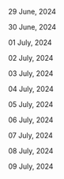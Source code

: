 29 June, 2024

30 June, 2024

01 July, 2024

02 July, 2024

03 July, 2024

04 July, 2024

05 July, 2024

06 July, 2024

07 July, 2024

08 July, 2024

09 July, 2024